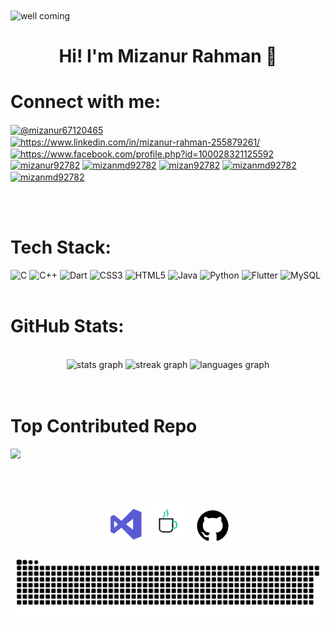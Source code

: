 

<img align="center" src="https://media3.giphy.com/media/qgQUggAC3Pfv687qPC/giphy.gif?cid=ecf05e47hv7gjucq5uy1syo6pkg60r05xdvptv2euu3xer5e&rid=giphy.gif&ct=g" alt="well coming" style="width:1000px;height:200px;">
<h1 align="center"> Hi! I'm Mizanur Rahman 👋</h1>





# Connect with me:
<p align="left">
<a href="https://twitter.com/@mizanur67120465" target="blank"><img align="center" src="https://raw.githubusercontent.com/rahuldkjain/github-profile-readme-generator/master/src/images/icons/Social/twitter.svg" alt="@mizanur67120465" height="30" width="40" /></a>
<a href="https://linkedin.com/in/https://www.linkedin.com/in/mizanur-rahman-255879261/" target="blank"><img align="center" src="https://raw.githubusercontent.com/rahuldkjain/github-profile-readme-generator/master/src/images/icons/Social/linked-in-alt.svg" alt="https://www.linkedin.com/in/mizanur-rahman-255879261/" height="30" width="40" /></a>
<a href="https://fb.com/https://www.facebook.com/profile.php?id=100028321125592" target="blank"><img align="center" src="https://raw.githubusercontent.com/rahuldkjain/github-profile-readme-generator/master/src/images/icons/Social/facebook.svg" alt="https://www.facebook.com/profile.php?id=100028321125592" height="30" width="40" /></a>
<a href="https://www.codechef.com/users/mizanur92782" target="blank"><img align="center" src="https://cdn.jsdelivr.net/npm/simple-icons@3.1.0/icons/codechef.svg" alt="mizanur92782" height="30" width="40" /></a>
<a href="https://www.hackerrank.com/mizanmd92782" target="blank"><img align="center" src="https://raw.githubusercontent.com/rahuldkjain/github-profile-readme-generator/master/src/images/icons/Social/hackerrank.svg" alt="mizanmd92782" height="30" width="40" /></a>
<a href="https://codeforces.com/profile/mizan92782" target="blank"><img align="center" src="https://raw.githubusercontent.com/rahuldkjain/github-profile-readme-generator/master/src/images/icons/Social/codeforces.svg" alt="mizan92782" height="30" width="40" /></a>
<a href="https://www.leetcode.com/mizanmd92782" target="blank"><img align="center" src="https://raw.githubusercontent.com/rahuldkjain/github-profile-readme-generator/master/src/images/icons/Social/leet-code.svg" alt="mizanmd92782" height="30" width="40" /></a>
<a href="https://auth.geeksforgeeks.org/user/mizanmd92782" target="blank"><img align="center" src="https://raw.githubusercontent.com/rahuldkjain/github-profile-readme-generator/master/src/images/icons/Social/geeks-for-geeks.svg" alt="mizanmd92782" height="30" width="40" /></a>
</p>



<br>
<br>


# Tech Stack:
![C](https://img.shields.io/badge/c-%2300599C.svg?style=for-the-badge&logo=c&logoColor=white) ![C++](https://img.shields.io/badge/c++-%2300599C.svg?style=for-the-badge&logo=c%2B%2B&logoColor=white) ![Dart](https://img.shields.io/badge/dart-%230175C2.svg?style=for-the-badge&logo=dart&logoColor=white) ![CSS3](https://img.shields.io/badge/css3-%231572B6.svg?style=for-the-badge&logo=css3&logoColor=white) ![HTML5](https://img.shields.io/badge/html5-%23E34F26.svg?style=for-the-badge&logo=html5&logoColor=white) ![Java](https://img.shields.io/badge/java-%23ED8B00.svg?style=for-the-badge&logo=openjdk&logoColor=white) ![Python](https://img.shields.io/badge/python-3670A0?style=for-the-badge&logo=python&logoColor=ffdd54) ![Flutter](https://img.shields.io/badge/Flutter-%2302569B.svg?style=for-the-badge&logo=Flutter&logoColor=white) ![MySQL](https://img.shields.io/badge/mysql-%2300000f.svg?style=for-the-badge&logo=mysql&logoColor=white)
<br>
<br>


# GitHub Stats:
<br clear="both">

<div align="center">
  <img src="https://github-readme-stats.vercel.app/api?username=mizan92782&hide_title=false&hide_rank=false&show_icons=true&include_all_commits=true&count_private=true&disable_animations=false&theme=gotham&locale=en&hide_border=true" height="150" alt="stats graph"  />
  <img src="https://streak-stats.demolab.com?user=mizan92782&locale=en&mode=daily&theme=gotham&hide_border=true&border_radius=5" height="150" alt="streak graph"  />
  <img src="https://github-readme-stats.vercel.app/api/top-langs?username=mizan92782&locale=en&hide_title=false&layout=compact&card_width=320&langs_count=10&theme=dracula&hide_border=true" height="200" alt="languages graph"  />
</div>
<br>
<br>





# Top Contributed Repo
![](https://github-contributor-stats.vercel.app/api?username=mizan92782&limit=5&theme=radical&combine_all_yearly_contributions=true)

<!-- Proudly created with GPRM ( https://gprm.itsvg.in ) -->
<br><br>

<p align="center">


<img src="visual-studio.gif" alt="Visual Studio GIF" width="60" height="60">

<img src="cof124.gif" alt="Sleep GIF" width="70" height="70">


<img src="github.gif" alt="GitHub GIF" width="60" height="60">



</p>

![snake gif](https://github.com/mizan92782/mizan92782/blob/output/snake.svg)




